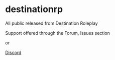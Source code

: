 # destinationrp

All public released from Destination Roleplay

Support offered through the Forum, Issues section 

or

[Discord](https://discord.gg/GNkdrPB)
